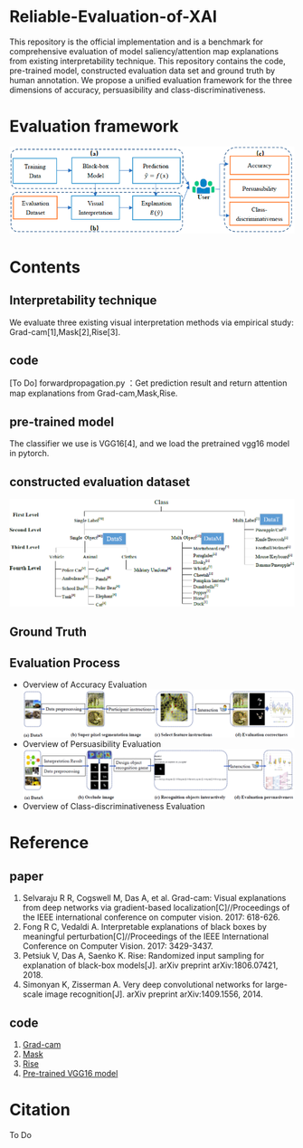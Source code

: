 # Reliable-Evaluation-of-XAI
This repository is the official implementation and is a benchmark for comprehensive evaluation of model saliency/attention map explanations from  existing interpretability technique.
This repository contains the code, pre-trained model, constructed evaluation data set and ground truth by human annotation. We propose a unified evaluation framework for the 
three dimensions of accuracy, persuasibility and class-discriminativeness.
# Evaluation framework
![image](https://github.com/muzi-8/Reliable-Evaluation-of-XAI/blob/main/images/framework.PNG)
# Contents
## Interpretability technique
We evaluate three existing visual interpretation methods via empirical study: Grad-cam[1],Mask[2],Rise[3].
## code
[To Do]
forwardpropagation.py ：Get prediction result and return attention map explanations from Grad-cam,Mask,Rise.
## pre-trained model
The classifier we use is VGG16[4], and we load the pretrained vgg16 model in pytorch.
## constructed evaluation dataset
![image](https://github.com/muzi-8/Reliable-Evaluation-of-XAI/blob/main/images/dataset.PNG)
## Ground Truth
## Evaluation Process
- Overview of Accuracy Evaluation
![image](https://github.com/muzi-8/Reliable-Evaluation-of-XAI/blob/main/images/accuracy%20pipeline.PNG)
- Overview of  Persuasibility Evaluation
![iamge](https://github.com/muzi-8/Reliable-Evaluation-of-XAI/blob/main/images/persuasibility%20pipeline.PNG)
- Overview of Class-discriminativeness Evaluation
# Reference
## paper
1. Selvaraju R R, Cogswell M, Das A, et al. Grad-cam: Visual explanations from deep networks via gradient-based localization[C]//Proceedings of the IEEE international conference on computer vision. 2017: 618-626.
2. Fong R C, Vedaldi A. Interpretable explanations of black boxes by meaningful perturbation[C]//Proceedings of the IEEE International Conference on Computer Vision. 2017: 3429-3437.
3. Petsiuk V, Das A, Saenko K. Rise: Randomized input sampling for explanation of black-box models[J]. arXiv preprint arXiv:1806.07421, 2018.
4. Simonyan K, Zisserman A. Very deep convolutional networks for large-scale image recognition[J]. arXiv preprint arXiv:1409.1556, 2014.
## code
1. [Grad-cam](https://github.com/jacobgil/pytorch-grad-cam)
2. [Mask](https://github.com/ruthcfong/perturb_explanations)
3. [Rise](https://github.com/eclique/RISE)
4. [Pre-trained VGG16 model](https://download.pytorch.org/models/vgg16-397923af.pth)
# Citation
To Do
